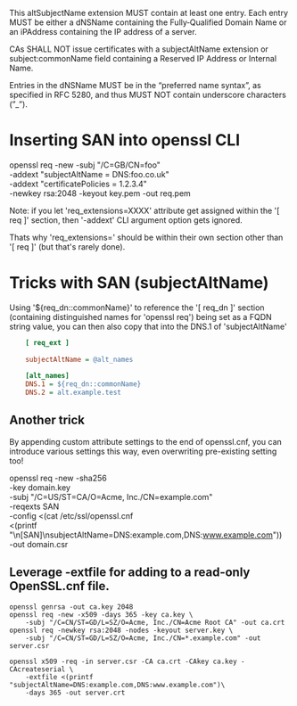This altSubjectName extension MUST contain at least one entry. Each entry MUST be either a
dNSName containing the Fully‐Qualified Domain Name or an iPAddress containing
the IP address of a server.

CAs SHALL NOT issue certificates with a subjectAltName extension or
subject:commonName field containing a Reserved IP Address or Internal Name.

Entries in the dNSName MUST be in the “preferred name syntax”, as specified in RFC
5280, and thus MUST NOT contain underscore characters (”_”).


Inserting SAN into openssl CLI
==============================

 openssl req -new -subj "/C=GB/CN=foo" \
                  -addext "subjectAltName = DNS:foo.co.uk" \
                  -addext "certificatePolicies = 1.2.3.4" \
                  -newkey rsa:2048 -keyout key.pem -out req.pem

Note: if you let 'req_extensions=XXXX' attribute get assigned within
the '[ req ]' section, then '-addext' CLI argument option gets ignored.

Thats why 'req_extensions=' should be within their own section other than
'[ req ]' (but that's rarely done).

Tricks with SAN (subjectAltName)
================================

Using '${req_dn::commonName}' to reference the '[ req_dn ]' section
(containing distinguished names for 'openssl req') being set as a FQDN
string value, you can then also copy that into the DNS.1 of 'subjectAltName'

```ini
    [ req_ext ]
    
    subjectAltName = @alt_names
    
    [alt_names]
    DNS.1 = ${req_dn::commonName}
    DNS.2 = alt.example.test
```

Another trick
-------------
By appending custom attribute settings to the end of openssl.cnf,
you can introduce various settings this way, even overwriting
pre-existing setting too!


openssl req -new -sha256 \
    -key domain.key \
    -subj "/C=US/ST=CA/O=Acme, Inc./CN=example.com" \
    -reqexts SAN \
    -config <(cat /etc/ssl/openssl.cnf \
        <(printf "\n[SAN]\nsubjectAltName=DNS:example.com,DNS:www.example.com")) \
    -out domain.csr


Leverage -extfile for adding to a read-only OpenSSL.cnf file.
-------------------------------------------------------------

    openssl genrsa -out ca.key 2048
    openssl req -new -x509 -days 365 -key ca.key \
        -subj "/C=CN/ST=GD/L=SZ/O=Acme, Inc./CN=Acme Root CA" -out ca.crt
    openssl req -newkey rsa:2048 -nodes -keyout server.key \
        -subj "/C=CN/ST=GD/L=SZ/O=Acme, Inc./CN=*.example.com" -out server.csr

    openssl x509 -req -in server.csr -CA ca.crt -CAkey ca.key -CAcreateserial \
        -extfile <(printf "subjectAltName=DNS:example.com,DNS:www.example.com")\
        -days 365 -out server.crt
